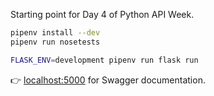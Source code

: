 Starting point for Day 4 of Python API Week.

```bash
pipenv install --dev
pipenv run nosetests
```

```bash
FLASK_ENV=development pipenv run flask run

```

:point_right: [localhost:5000](http://localhost:5000) for Swagger documentation.
